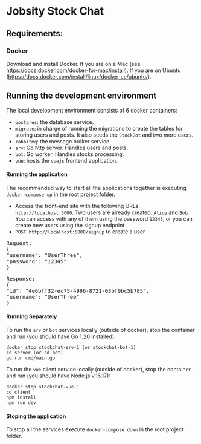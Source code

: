 # Jobsity Stock Chat


## Requirements:

### Docker
Download and install Docker.
If you are on a Mac (see https://docs.docker.com/docker-for-mac/install).
If you are on Ubuntu (https://docs.docker.com/install/linux/docker-ce/ubuntu/).

## Running the development environment

The local development environment consists of 6 docker containers:
- `postgres`: the database service.
- `migrate`: in charge of running the migrations to create the tables for storing users and posts. It also seeds the `StockBot` and two more users.
- `rabbitmq`: the message broker service.
- `srv`: Go http server. Handles users and posts.
- `bot`: Go worker. Handles stocks processing.
- `vue`: hosts the `vuejs` frontend application.

#### Running the application
The recommended way to start all the applications together is executing `docker-compose up` in the root project folder.

- Access the front-end site with the following URLs: `http://localhost:3000`.
Two users are already created: `Alice` and `Bob`.
You can access with any of them using the password `12345`, or you can create new users using the signup endpoint
 -  `POST http://localhost:5000/signup` to create a user
  <pre>Request: <br>{<br>"username": "UserThree",<br>"password": "12345"<br>}</pre>
  <pre>Response: <br>{<br>"id": "4e6bff32-ec75-4996-8721-03bf9bc5b785", <br>"username": "UserThree"<br>}</pre>

#### Running Separately

To run the `srv` or `bot` services locally (outside of docker), stop the container and run (you should have Go 1.20 installed):
```
docker stop stockchat-srv-1 (or stockchat-bot-1)
cd server (or cd bot)
go run cmd/main.go
```

To run the `vue` client service locally (outside of docker), stop the container and run (you should have Node.js v.16.17):
```
docker stop stockchat-vue-1
cd client
npm install
npm run dev
```

#### Stoping the application
To stop all the services execute `docker-compose down` in the root project folder.